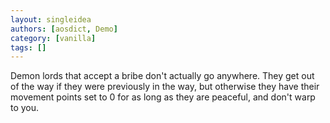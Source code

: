 ```yaml
---
layout: singleidea
authors: [aosdict, Demo]
category: [vanilla]
tags: []
---
```

Demon lords that accept a bribe don't actually go anywhere. They get out of the way if they were previously in the way, but otherwise they have their movement points set to 0 for as long as they are peaceful, and don't warp to you.
